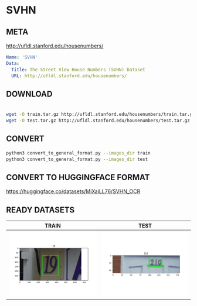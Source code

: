 # SVHN

## META
<http://ufldl.stanford.edu/housenumbers/>

```yaml
Name: 'SVHN'
Data:
  Title: The Street View House Numbers (SVHN) Dataset 
  URL: http://ufldl.stanford.edu/housenumbers/
```

## DOWNLOAD

```bash

wget -O train.tar.gz http://ufldl.stanford.edu/housenumbers/train.tar.gz && tar -xvzf train.tar.gz
wget -O test.tar.gz http://ufldl.stanford.edu/housenumbers/test.tar.gz && tar -xvzf test.tar.gz

```

## CONVERT 

```bash
python3 convert_to_general_format.py --images_dir train
python3 convert_to_general_format.py --images_dir test
```

## CONVERT TO HUGGINGFACE FORMAT

<https://huggingface.co/datasets/MiXaiLL76/SVHN_OCR>

## READY DATASETS

| TRAIN                                            | TEST                                           |
| ------------------------------------------------ | ---------------------------------------------- |
| ![train_image](.examples/19_1.png "Train Image") | ![test_image](.examples/210_2.png "Test Image") |